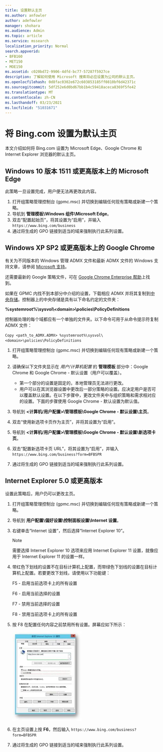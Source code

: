 ```yaml
---
title: 设置默认主页
ms.author: anfowler
author: adefowler
manager: shohara
ms.audience: Admin
ms.topic: article
ms.service: mssearch
localization_priority: Normal
search.appverid:
- BFB160
- MET150
- MOE150
ms.assetid: c020bd72-9906-4dfd-bc77-57287f5927ce
description: 了解如何使用 Microsoft 搜索将必应设置为公司的默认主页。
ms.openlocfilehash: 0d8fac0302e672c603853185ff0810bf6d42371c
ms.sourcegitcommit: 5df252e6d0bd67bb1b4c59418aceca8369f5fe42
ms.translationtype: MT
ms.contentlocale: zh-CN
ms.lasthandoff: 03/23/2021
ms.locfileid: "51031671"
---
```

# <a name="make-bingcom-the-default-home-page"></a>将 Bing.com 设置为默认主页

本文介绍如何将 Bing.com 设置为 Microsoft Edge、Google Chrome 和 Internet Explorer 浏览器的默认主页。 
  
 
## <a name="microsoft-edge-on-windows-10-version-1511-or-later"></a>Windows 10 版本 1511 或更高版本上的 Microsoft Edge

此策略一旦设置完成，用户便无法再更改此内容。 

1. 打开组策略管理控制台 (gpmc.msc) 并切换到编辑任何现有策略或新建一个策略。 
1. 导航到 **管理模板\Windows 组件\Microsoft Edge**。    
1. 双击“配置起始页”，将其设置为“启用”，并输入 `https://www.bing.com/business`
1.  通过将生成的 GPO 链接到适当的域来强制执行此系列设置。

  
## <a name="google-chrome-on-windows-xp-sp2-or-later"></a>Windows XP SP2 或更高版本上的 Google Chrome


有关为不同版本的 Windows 管理 ADMX 文件和最新 ADMX 文件的 Windows 支持文章，请参阅 [Microsoft 支持](https://support.microsoft.com/help/3087759/how-to-create-and-manage-the-central-store-for-group-policy-administra)。

还需要最新的 Google 策略文件，可在 [Google Chrome Enterprise 帮助](https://support.google.com/chrome/a/answer/187202)上找到。
  
如果在 GPMC 内找不到本部分中介绍的设置，下载相应 ADMX 并将其复制到[中央存储](/previous-versions/windows/it-pro/windows-vista/cc748955%28v%3dws.10%29)。控制器上的中央存储是具有以下命名约定的文件夹：
  
 **%systemroot%\sysvol\\<domain\>\policies\PolicyDefinitions**
  
控制器处理的每个域都应有一个单独的文件夹。以下命令可用于从命令提示符复制 ADMX 文件：
  
 `Copy <path_to_ADMX.ADMX> %systemroot%\sysvol\<domain>\policies\PolicyDefinitions`
  
1. 打开组策略管理控制台 (gpmc.msc) 并切换到编辑任何现有策略或新建一个策略。
1. 请确保以下文件夹显示在 *用户/计算机配置* 的 **管理模板** 部分中：Google Chrome 和 Google Chrome - 默认设置（用户可以覆盖）。
   - 第一个部分的设置是固定的，本地管理员无法进行更改。
   - 用户可以在其浏览器设置中更改后一部分策略的设置。应决定用户是否可以覆盖默认设置。在以下步骤中，更改文件夹中与组织策略和需求相对应的设置。下面的步骤使用 Google Chrome - 默认设置为默认值。

1. 导航到 **&lt;计算机/用户配置&gt;\管理模板\Google Chrome - 默认设置\主页**。 
1. 双击“使用新选项卡页作为主页”，并将其设置为“启用”。 
1. 导航到 **&lt;计算机/用户配置&gt;\管理模板\Google Chrome - 默认设置\新选项卡页**。 
1. 双击“配置新选项卡页 URL”，将其设置为“启用”，并输入 `https://www.bing.com/business?form=BFBSPR` 
1. 通过将生成的 GPO 链接到适当的域来强制执行此系列设置。

## <a name="internet-explorer-50-or-later"></a>Internet Explorer 5.0 或更高版本
设置此策略后，用户仍可以更改主页。 

1. 打开组策略管理控制台 (gpmc.msc) 并切换到编辑任何现有策略或新建一个策略。
    
2. 导航到 **用户配置\偏好设置\控制面板设置\Internet 设置**。
    
3. 右键单击“Internet 设置”，然后选择“Internet Explorer 10”。
    
    > [!NOTE]
    > 需要选择 Internet Explorer 10 选项来应用 Internet Explorer 11 设置，就像应用于 Internet Explorer 11 的设置一样。 
  
4. 带红色下划线的设置不在目标计算机上配置，而带绿色下划线的设置在目标计算机上配置。若要更改下划线，请使用以下功能键：
    
    F5 - 启用当前选项卡上的所有设置
    
    F6 - 启用当前选择的设置
    
    F7 - 禁用当前选择的设置
    
    F8 - 禁用当前选项卡上的所有设置
    
5. 按 F8 在配置任何内容之前禁用所有设置。屏幕应如下所示： 
    
    ![Internet Explorer 10 属性对话框](media/2fd55755-5007-4e33-a795-c42ce2fcef4a.jpg)
  
6. 在主页设置上按 **F6**，然后输入 `https://www.bing.com/business?form=BFBSPR`
    
7. 通过将生成的 GPO 链接到适当的域来强制执行此系列设置。